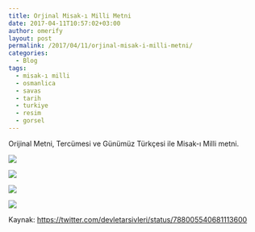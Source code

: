 ```yaml
---
title: Orjinal Misak-ı Milli Metni
date: 2017-04-11T10:57:02+03:00
author: omerify
layout: post
permalink: /2017/04/11/orjinal-misak-i-milli-metni/
categories:
  - Blog
tags:
  - misak-ı milli
  - osmanlica
  - savas
  - tarih
  - turkiye
  - resim
  - gorsel
---
```

Orijinal Metni, Tercümesi ve Günümüz Türkçesi ile Misak-ı Milli metni.

![](https://storage.googleapis.com/omerify/uploads/2021/01/orjinal-misak-i-milli-metni-1.jpeg) 

![](https://storage.googleapis.com/omerify/uploads/2021/01/orjinal-misak-i-milli-metni-2.jpeg)

![](https://storage.googleapis.com/omerify/uploads/2021/01/orjinal-misak-i-milli-metni-3.jpeg)

![](https://storage.googleapis.com/omerify/uploads/2021/01/orjinal-misak-i-milli-metni-turkce.jpeg)

Kaynak: <a href="https://twitter.com/devletarsivleri/status/788005540681113600" target="_blank" rel="noreferrer noopener nofollow">https://twitter.com/devletarsivleri/status/788005540681113600</a>